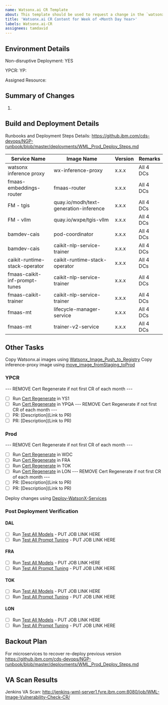 ```yaml
---
name: Watsonx.ai CR Template
about: This template should be used to request a change in the `watsonx.ai` limits for specific instance IDs
title: 'Watsonx.ai CR Content for Week of <Month Day Year>'
labels: Watsonx.ai-CR
assignees: tamdavid
---
```


## Environment Details
Non-disruptive Deployment: YES

YPCR: <Month Day Year>
YP: <Month Day Year>

Assigned Resource: 

## Summary of Changes
1. 

## Build and Deployment Details

Runbooks and Deployment Steps Details: https://github.ibm.com/cds-devops/NGP-runbook/blob/master/deployments/WML_Prod_Deploy_Steps.md

|Service Name|Image Name|Version|Remarks|
|----------------|----------------|---------|-----|
|watsonx inference proxy       | wx-inference-proxy                     | x.x.x | All 4 DCs |
|fmaas-embeddings-router       | fmaas-router                           | x.x.x | All 4 DCs |
|FM - tgis                     | quay.io/modh/text-generation-inference | x.x.x | All 4 DCs |
|FM - vllm                     | quay.io/wxpe/tgis-vllm                 | x.x.x | All 4 DCs |
|bamdev-cais                   | pod-coordinator                        | x.x.x | All 4 DCs |
|bamdev-cais                   | caikit-nlp-service-trainer             | x.x.x | All 4 DCs |
|caikit-runtime-stack-operator | caikit-runtime-stack-operator          | x.x.x | All 4 DCs |
|fmaas-caikit-inf-prompt-tunes | caikit-nlp-service-trainer             | x.x.x | All 4 DCs |
|fmaas-caikit-trainer          | caikit-nlp-service-trainer             | x.x.x | All 4 DCs |
|fmaas-mt                      | lifecycle-manager-service              | x.x.x | All 4 DCs |
|fmaas-mt                      | trainer-v2-service                     | x.x.x | All 4 DCs |

## Other Tasks

Copy Watsonx.ai images using [Watsonx_Image_Push_to_Registry](http://jenkins-wml-server1.fyre.ibm.com:8080/job/Watsonx_Image_Push_to_Registry/)
Copy inference-proxy image using [move_image_fromStaging_toProd](http://jenkins-wml-server1.fyre.ibm.com:8080/job/move_image_fromStaging_toProd/)

### YPCR
--- REMOVE Cert Regenerate if not first CR of each month ---
- [ ] Run [Cert Regenerate](https://hyc-wml-devops-team-jenkins.swg-devops.com/job/watsonx-cert-regenerate/) in YS1
- [ ] Run [Cert Regenerate](https://hyc-wml-devops-team-jenkins.swg-devops.com/job/watsonx-cert-regenerate/) in YPQA
--- REMOVE Cert Regenerate if not first CR of each month ---
- [ ] PR: [Description](Link to PR)
- [ ] PR: [Description](Link to PR)

### Prod
--- REMOVE Cert Regenerate if not first CR of each month ---
- [ ] Run [Cert Regenerate](https://hyc-wml-devops-team-jenkins.swg-devops.com/job/watsonx-cert-regenerate/) in WDC
- [ ] Run [Cert Regenerate](https://hyc-wml-devops-team-jenkins.swg-devops.com/job/watsonx-cert-regenerate/) in FRA
- [ ] Run [Cert Regenerate](https://hyc-wml-devops-team-jenkins.swg-devops.com/job/watsonx-cert-regenerate/) in TOK
- [ ] Run [Cert Regenerate](https://hyc-wml-devops-team-jenkins.swg-devops.com/job/watsonx-cert-regenerate/) in LON
--- REMOVE Cert Regenerate if not first CR of each month ---
- [ ] PR: [Description](Link to PR)
- [ ] PR: [Description](Link to PR)

Deploy changes using [Deploy-WatsonX-Services](https://hyc-wml-devops-team-jenkins.swg-devops.com/job/Deploy-WatsonX-Services/)

### Post Deployment Verification
#### DAL
- [ ] Run [Test All Models](https://hyc-wml-devops-team-jenkins.swg-devops.com/job/WatsonX-Test-All-Models/) - PUT JOB LINK HERE
- [ ] Run [Test All Prompt Tuning](https://hyc-wml-devops-team-jenkins.swg-devops.com/job/WatsonX-Test-All-Prompt-Tuning/) - PUT JOB LINK HERE
#### FRA
- [ ] Run [Test All Models](https://hyc-wml-devops-team-jenkins.swg-devops.com/job/WatsonX-Test-All-Models/) - PUT JOB LINK HERE
- [ ] Run [Test All Prompt Tuning](https://hyc-wml-devops-team-jenkins.swg-devops.com/job/WatsonX-Test-All-Prompt-Tuning/) - PUT JOB LINK HERE
#### TOK
- [ ] Run [Test All Models](https://hyc-wml-devops-team-jenkins.swg-devops.com/job/WatsonX-Test-All-Models/) - PUT JOB LINK HERE
- [ ] Run [Test All Prompt Tuning](https://hyc-wml-devops-team-jenkins.swg-devops.com/job/WatsonX-Test-All-Prompt-Tuning/) - PUT JOB LINK HERE
#### LON
- [ ] Run [Test All Models](https://hyc-wml-devops-team-jenkins.swg-devops.com/job/WatsonX-Test-All-Models/) - PUT JOB LINK HERE
- [ ] Run [Test All Prompt Tuning](https://hyc-wml-devops-team-jenkins.swg-devops.com/job/WatsonX-Test-All-Prompt-Tuning/) - PUT JOB LINK HERE

## Backout Plan

For microservices to recover re-deploy previous version https://github.ibm.com/cds-devops/NGP-runbook/blob/master/deployments/WML_Prod_Deploy_Steps.md

## VA Scan Results

Jenkins VA Scan: http://jenkins-wml-server1.fyre.ibm.com:8080/job/WML-Image-Vulnerability-Check-CR/
